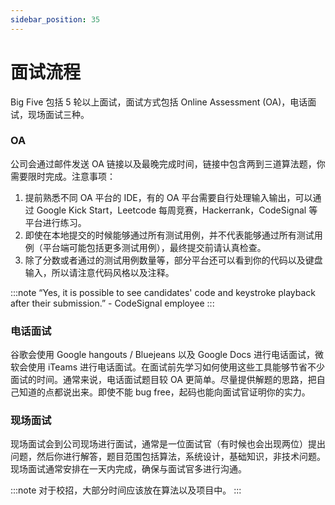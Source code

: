 ```yaml
---
sidebar_position: 35
---
```


# 面试流程

Big Five 包括 5 轮以上面试，面试方式包括 Online Assessment (OA)，电话面试，现场面试三种。

### OA
公司会通过邮件发送 OA 链接以及最晚完成时间，链接中包含两到三道算法题，你需要限时完成。注意事项：

1. 提前熟悉不同 OA 平台的 IDE，有的 OA 平台需要自行处理输入输出，可以通过 Google Kick Start，Leetcode 每周竞赛，Hackerrank，CodeSignal 等平台进行练习。
2. 即使在本地提交的时候能够通过所有测试用例，并不代表能够通过所有测试用例（平台端可能包括更多测试用例），最终提交前请认真检查。
3. 除了分数或者通过的测试用例数量等，部分平台还可以看到你的代码以及键盘输入，所以请注意代码风格以及注释。

:::note
“Yes, it is possible to see candidates' code and keystroke playback after their submission.” - CodeSignal employee
:::

### 电话面试
谷歌会使用 Google hangouts / Bluejeans 以及 Google Docs 进行电话面试，微软会使用 iTeams 进行电话面试。在面试前先学习如何使用这些工具能够节省不少面试的时间。通常来说，电话面试题目较 OA 更简单。尽量提供解题的思路，把自己知道的点都说出来。即使不能 bug free，起码也能向面试官证明你的实力。

### 现场面试
现场面试会到公司现场进行面试，通常是一位面试官（有时候也会出现两位）提出问题，然后你进行解答，题目范围包括算法，系统设计，基础知识，非技术问题。现场面试通常安排在一天内完成，确保与面试官多进行沟通。

:::note
对于校招，大部分时间应该放在算法以及项目中。
:::
